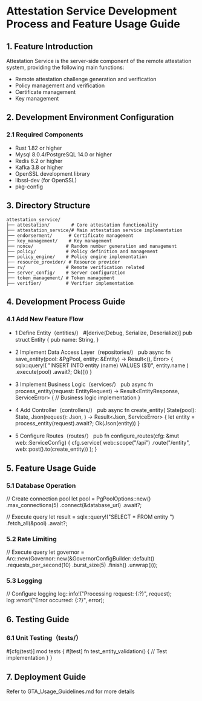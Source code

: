 # Attestation Service Development Process and Feature Usage Guide

## 1. Feature Introduction
Attestation Service is the server-side component of the remote attestation system, providing the following main functions:
- Remote attestation challenge generation and verification
- Policy management and verification
- Certificate management
- Key management

## 2. Development Environment Configuration

### 2.1 Required Components
- Rust 1.82 or higher
- Mysql 8.0.4/PostgreSQL 14.0 or higher
- Redis 6.2 or higher
- Kafka 3.8 or higher
- OpenSSL development library
- libssl-dev (for OpenSSL)
- pkg-config

## 3. Directory Structure
```plaintext
attestation_service/
├── attestation/        # Core attestation functionality
├── attestation_service/# Main attestation service implementation
├── endorserment/      # Certificate management
├── key_management/    # Key management
├── nonce/            # Random number generation and management
├── policy/           # Policy definition and management
├── policy_engine/    # Policy engine implementation
├── resource_provider/ # Resource provider
├── rv/               # Remote verification related
├── server_config/    # Server configuration
├── token_management/ # Token management
├── verifier/         # Verifier implementation
```

## 4. Development Process Guide

### 4.1 Add New Feature Flow
- 1 Define Entity（entities/）
  #[derive(Debug, Serialize, Deserialize)]
  pub struct Entity  {
  pub name: String,
  }

- 2 Implement Data Access Layer（repositories/）
  pub async fn save_entity(pool: &PgPool, entity: &Entity) -> Result<(), Error> {
  sqlx::query!(
  "INSERT INTO entity (name) VALUES ($1)",
  entity.name
  )
  .execute(pool)
  .await?;
  Ok(())
  }

- 3 Implement Business Logic（services/）
  pub async fn process_entity(request: EntityRequest) -> Result<EntityResponse, ServiceError> {
  // Business logic implementation
  }

- 4 Add Controller（controllers/）
  pub async fn create_entity(
  State(pool): State<PgPool>,
  Json(request): Json<EntityRequest>,
  ) -> Result<Json<EntityResponse>, ServiceError> {
  let entity = process_entity(request).await?;
  Ok(Json(entity))
  }
- 5 Configure Routes（routes/）
  pub fn configure_routes(cfg: &mut web::ServiceConfig) {
  cfg.service(
  web::scope("/api")
  .route("/entity", web::post().to(create_entity))
  );
  }

## 5. Feature Usage Guide

### 5.1 Database Operation
// Create connection pool
let pool = PgPoolOptions::new()
.max_connections(5)
.connect(&database_url)
.await?;

// Execute query
let result = sqlx::query!("SELECT * FROM entity ")
.fetch_all(&pool)
.await?;

### 5.2 Rate Limiting
// Execute query
let governor = Arc::new(Governor::new(&GovernorConfigBuilder::default()
.requests_per_second(10)
.burst_size(5)
.finish()
.unwrap()));

### 5.3 Logging
// Configure logging
log::info!("Processing request: {:?}", request);
log::error!("Error occurred: {:?}", error);

## 6. Testing Guide

### 6.1 Unit Testing（tests/）
#[cfg(test)]
mod tests {
    #[test]
    fn test_entity_validation() {
        // Test implementation
    }
}

## 7. Deployment Guide

Refer to GTA_Usage_Guidelines.md for more details